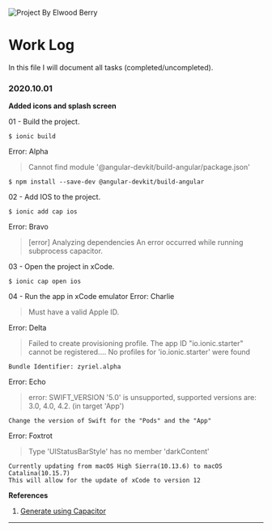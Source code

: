 
![Project By Elwood Berry](https://elwoodberry.dev/wp-content/uploads/2020/10/elwoodberry_logo.png)

# Work Log
In this file I will document all tasks (completed/uncompleted).

### 2020.10.01


**Added icons and splash screen**

01 - Build the project.
```
$ ionic build
```
Error: Alpha
> Cannot find module '@angular-devkit/build-angular/package.json'
```
$ npm install --save-dev @angular-devkit/build-angular
```

02 - Add IOS to the project.
```
$ ionic add cap ios
```
Error: Bravo
> [error] Analyzing dependencies
> An error occurred while running subprocess capacitor.

03 - Open the project in xCode.
```
$ ionic cap open ios
```

04 - Run the app in xCode emulator
Error: Charlie
> Must have a valid Apple ID.

Error: Delta
> Failed to create provisioning profile. The app ID "io.ionic.starter" cannot be registered....
> No profiles for 'io.ionic.starter' were found
```
Bundle Identifier: zyriel.alpha
```

Error: Echo
> error: SWIFT_VERSION '5.0' is unsupported, supported versions are: 3.0, 4.0, 4.2. (in target 'App')
```
Change the version of Swift for the "Pods" and the "App"
```

Error: Foxtrot
> Type 'UIStatusBarStyle' has no member 'darkContent'
```
Currently updating from macOS High Sierra(10.13.6) to macOS Catalina(10.15.7)
This will allow for the update of xCode to version 12
```

**References**
1. [Generate using Capacitor](https://medium.com/@dalezak/generate-app-icon-and-splash-screen-images-for-ionic-framework-using-capacitor-e1f8c6ef0fd4)
---
